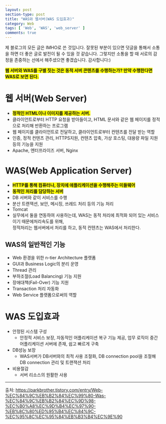 ```yaml
---
layout: post
section-type: post
title: "WAS와 웹서버(WAS 도입효과)"
category: Web
tags: [ 'Web', 'WAS', 'web_server' ]
comments: true
---
```

제 블로그의 모든 글은 IMHO로 쓴 것입니다.
잘못된 부분이 있으면 덧글을 통해서 소통을 하면 더 좋은 글로 발전이 될 수 있을 것 같습니다.
그렇지만 소통을 할 때 서로의 감정을 존중하는 선에서 해주셨으면 좋겠습니다.
감사합니다:)


<span style="background-color:yellow"><b> 웹 서버와 WAS를 구별 짓는 것은 동적 서버 콘텐츠를 수행하는가? 만약 수행한다면 WAS로 보면 된다. </b></span>


# 웹 서버(Web Server)
- <span style="background-color:yellow"><b>정적인 HTML이나 이미지를 제공하는 서버.</b></span>
- 클라이언트로부터 HTTP 요청을 받아들이고, HTML 문서와 같은 웹 페이지를 정적으로 처리해 반환하는 프로그램
- 웹 페이지를 클라이언트로 전달하고, 클라이언트로부터 컨텐츠를 전달 받는 역할
- 인증, 정적 컨텐츠 관리, HTTPS지원, 컨텐츠 압축, 가상 호스팅, 대용량 파일 지원 등의 기능을 지원
- Apache, 엔터프라이즈 서버, Nginx




# WAS(Web Application Server)
  - <span style="background-color:yellow"><b>HTTP를 통해 컴퓨터나, 장치에 애플리케이션을 수행해주는 미들웨어</b></span>
  - <span style="background-color:yellow"><b>동적인 처리를 담당하는 서버</b></span>
  - DB 서버와 같이 서비스를 수행
  - 분산 트랜잭션, 보안, 메시징, 쓰레드 처리 등의 기능 처리
  - Tomcat
- 실무에서 둘을 연동하여 사용하는데, WAS는 동적 처리에 최적화 되어 있는 서비스이기 때문에처리속도를 위해,  
정적처리는 웹서버에서 처리를 하고, 동적 컨텐츠는 WAS에서 처리한다.


## WAS의 일반적인 기능
  - Web 환경을 위한 n-tier Architecture 플랫폼
  - GUI과 Business Logic의 분리 운영
  - Thread 관리
  - 부하조절(Load Balancing) 기능 지원
  - 장애대책(Fail-Over) 기능 지원
  - Transaction 처리 자동화
  - Web Service 플랫폼으로써의 역할




# WAS 도입효과
- 안정된 시스템 구성
  - 안정적 서비스 보장, 자동적인 어플리케이션 복구 기능 제공, 업무 로직이 중간 어플리케이션 서버에 존재, 쉽고 빠르게 구축
- DB성능 보장
  - WAS서버가 DB서버와의 최적 사용 조절화, DB connection pool을 조절해 DB connection 관리 및 트랜잭션 처리
- 비용절감
  - 서버 리소스의 원활한 사용


---
출처:
https://parkbrother.tistory.com/entry/Web-%EC%84%9C%EB%B2%84%EC%99%80-Was-%EC%84%9C%EB%B2%84%EC%9D%98-%EC%B0%A8%EC%9D%B4%EC%97%90-%EB%8C%80%ED%95%B4%EC%84%9C-%EC%95%8C%EC%95%84%EB%B3%B4%EC%9E%90  
